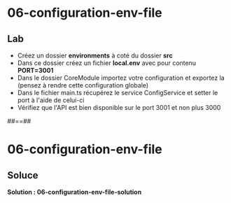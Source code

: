 <!-- .slide: class="exercice" -->

# 06-configuration-env-file

## Lab

-   Créez un dossier **environments** à coté du dossier **src**
-   Dans ce dossier créez un fichier **local.env** avec pour contenu **PORT=3001**
-   Dans le dossier CoreModule importez votre configuration et exportez la (pensez à rendre cette configuration globale)
-   Dans le fichier main.ts récupérez le service ConfigService et setter le port à l'aide de celui-ci
-   Vérifiez que l'API est bien disponible sur le port 3001 et non plus 3000

##==##

<!-- .slide: class="exercice" -->

# 06-configuration-env-file

## Soluce

**Solution : 06-configuration-env-file-solution**

<!-- .element: class="full-center" -->
